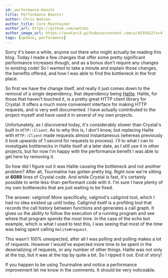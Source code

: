 ```yaml
---
id: performance-boosts
title: Performance Boosts!
author: Chris Watson
author_title: Core Maintainer
author_url: https://github.com/watzon
author_image_url: https://avatars3.githubusercontent.com/u/4535422?v=4
tags: [update, performance]
---
```


Sorry it's been a while, anyone out there who might actually be reading this blog. Today I made a few changes that offer some pretty significant performance increases though, and as a bonus don't require any changes to existing code! So I wanted to take a minute and explain those changes, the benefits offered, and how I was able to find the bottleneck in the first place.

<!--truncate-->

So first we have the change itself, and really it just comes down to the removal of a single dependency, that dependency being [Halite](https://github.com/icyleaf/halite). Halite, for those that haven't touched it, is a pretty great HTTP client library for Crystal. It offers a much more convenient interface for making HTTP requests, and is very well documented. I have actually contributed to the project myself and have used it in several of my own projects.

Unfortunately, as I discovered today, it's considerably slower than Crystal's built in `HTTP::Client`. As to why this is, I don't know, but replacing Halite with `HTTP::Client` made requests almost instantaneous (whereas previously it took upwards of 1 second for requests to process). I'll to what I can to investigate bottlenecks in Halite itself at a later date, as I still use it in other projects, but for now I'm happy with the performance benefit I was able to get here by removing it.

So how did I figure out it was Halite causing the bottleneck and not another problem? After all, Tourmaline has gotten pretty big. Right now we're sitting at **6089** lines of Crystal code. And while Crystal is fast, it's certainly possible to write less-than-performant code with it. I'm sure I have plenty of my own bottlenecks that are just waiting to be fixed.

The answer: valgrind! More specifically, valgrind's callgrind tool, which I had no idea existed up until today. Callgrind itself is a profiling tool that records the call history between functions and generates a call graph. It gives us the ability to follow the execution of a running program and see where that program spends the most time. In the case of the echo bot example, which is what I used to test this, I was seeing that most of the time was being spent calling `Halite#request`.

This wasn't 100% unexpected, after all I was polling and polling makes a lot of requests. However I would've expected more time to be spent in the deserializing of requests, or any number of other things. Halite was not only at the top, but it was at the top by quite a bit. So I ripped it out. End of story!

If you happen to be using Tourmaline and notice a performance improvement let me know in the comments. It should be very noticeable.